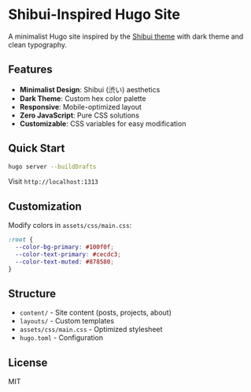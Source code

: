 # Shibui-Inspired Hugo Site

A minimalist Hugo site inspired by the [Shibui theme](https://github.com/ntk148v/shibui) with dark theme and clean typography.

## Features

- **Minimalist Design**: Shibui (渋い) aesthetics
- **Dark Theme**: Custom hex color palette
- **Responsive**: Mobile-optimized layout
- **Zero JavaScript**: Pure CSS solutions
- **Customizable**: CSS variables for easy modification

## Quick Start

```bash
hugo server --buildDrafts
```

Visit `http://localhost:1313`

## Customization

Modify colors in `assets/css/main.css`:

```css
:root {
  --color-bg-primary: #100f0f;
  --color-text-primary: #cecdc3;
  --color-text-muted: #878580;
}
```

## Structure

- `content/` - Site content (posts, projects, about)
- `layouts/` - Custom templates
- `assets/css/main.css` - Optimized stylesheet
- `hugo.toml` - Configuration

## License

MIT 